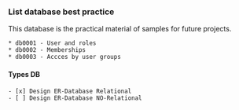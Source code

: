 ###  List database best practice

This database is the practical material of samples for future projects.

```
* db0001 - User and roles
* db0002 - Memberships
* db0003 - Accces by user groups
```

#### Types DB

```
- [x] Design ER-Database Relational
- [ ] Design ER-Database NO-Relational
```

